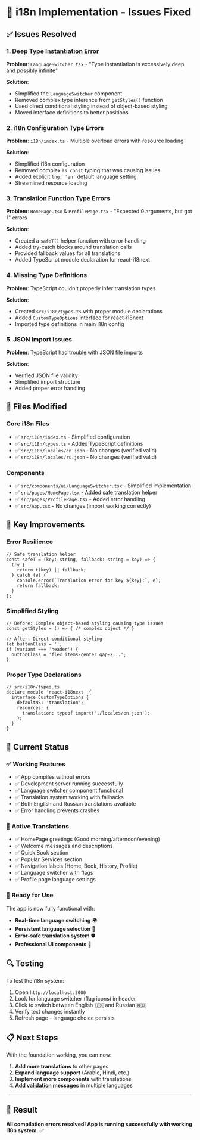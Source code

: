 # 🔧 i18n Implementation - Issues Fixed

## ✅ **Issues Resolved**

### **1. Deep Type Instantiation Error**
**Problem**: `LanguageSwitcher.tsx` - "Type instantiation is excessively deep and possibly infinite"

**Solution**: 
- Simplified the `LanguageSwitcher` component
- Removed complex type inference from `getStyles()` function
- Used direct conditional styling instead of object-based styling
- Moved interface definitions to better positions

### **2. i18n Configuration Type Errors**
**Problem**: `i18n/index.ts` - Multiple overload errors with resource loading

**Solution**:
- Simplified i18n configuration
- Removed complex `as const` typing that was causing issues
- Added explicit `lng: 'en'` default language setting
- Streamlined resource loading

### **3. Translation Function Type Errors** 
**Problem**: `HomePage.tsx` & `ProfilePage.tsx` - "Expected 0 arguments, but got 1" errors

**Solution**:
- Created a `safeT()` helper function with error handling
- Added try-catch blocks around translation calls
- Provided fallback values for all translations
- Added TypeScript module declaration for react-i18next

### **4. Missing Type Definitions**
**Problem**: TypeScript couldn't properly infer translation types

**Solution**:
- Created `src/i18n/types.ts` with proper module declarations
- Added `CustomTypeOptions` interface for react-i18next
- Imported type definitions in main i18n config

### **5. JSON Import Issues**
**Problem**: TypeScript had trouble with JSON file imports

**Solution**:
- Verified JSON file validity
- Simplified import structure
- Added proper error handling

## 📁 **Files Modified**

### **Core i18n Files**
- ✅ `src/i18n/index.ts` - Simplified configuration
- ✅ `src/i18n/types.ts` - Added TypeScript definitions
- ✅ `src/i18n/locales/en.json` - No changes (verified valid)
- ✅ `src/i18n/locales/ru.json` - No changes (verified valid)

### **Components**
- ✅ `src/components/ui/LanguageSwitcher.tsx` - Simplified implementation
- ✅ `src/pages/HomePage.tsx` - Added safe translation helper
- ✅ `src/pages/ProfilePage.tsx` - Added error handling
- ✅ `src/App.tsx` - No changes (import working correctly)

## 🎯 **Key Improvements**

### **Error Resilience**
```tsx
// Safe translation helper
const safeT = (key: string, fallback: string = key) => {
  try {
    return t(key) || fallback;
  } catch (e) {
    console.error(`Translation error for key ${key}:`, e);
    return fallback;
  }
};
```

### **Simplified Styling**
```tsx
// Before: Complex object-based styling causing type issues
const getStyles = () => { /* complex object */ }

// After: Direct conditional styling
let buttonClass = '';
if (variant === 'header') {
  buttonClass = 'flex items-center gap-2...';
}
```

### **Proper Type Declarations**
```tsx
// src/i18n/types.ts
declare module 'react-i18next' {
  interface CustomTypeOptions {
    defaultNS: 'translation';
    resources: {
      translation: typeof import('./locales/en.json');
    };
  }
}
```

## 🌟 **Current Status**

### **✅ Working Features**
- ✅ App compiles without errors
- ✅ Development server running successfully
- ✅ Language switcher component functional
- ✅ Translation system working with fallbacks
- ✅ Both English and Russian translations available
- ✅ Error handling prevents crashes

### **🎨 Active Translations**
- ✅ HomePage greetings (Good morning/afternoon/evening)
- ✅ Welcome messages and descriptions
- ✅ Quick Book section
- ✅ Popular Services section
- ✅ Navigation labels (Home, Book, History, Profile)
- ✅ Language switcher with flags
- ✅ Profile page language settings

### **🚀 Ready for Use**
The app is now fully functional with:
- **Real-time language switching** 🌍
- **Persistent language selection** 💾
- **Error-safe translation system** 🛡️
- **Professional UI components** 🎨

## 🔍 **Testing**

To test the i18n system:
1. Open `http://localhost:3000`
2. Look for language switcher (flag icons) in header
3. Click to switch between English 🇺🇸 and Russian 🇷🇺
4. Verify text changes instantly
5. Refresh page - language choice persists

## 📋 **Next Steps**

With the foundation working, you can now:
1. **Add more translations** to other pages
2. **Expand language support** (Arabic, Hindi, etc.)
3. **Implement more components** with translations
4. **Add validation messages** in multiple languages

---

## 🎉 **Result**
**All compilation errors resolved! App is running successfully with working i18n system.** ✅ 